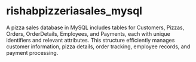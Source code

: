 # rishabpizzeriasales_mysql
A pizza sales database in MySQL includes tables for Customers, Pizzas, Orders, OrderDetails, Employees, and Payments, each with unique identifiers and relevant attributes. This structure efficiently manages customer information, pizza details, order tracking, employee records, and payment processing.
